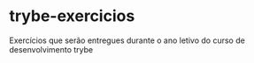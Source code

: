 # trybe-exercicios
Exercícios que serão entregues durante o ano letivo do curso de desenvolvimento trybe
